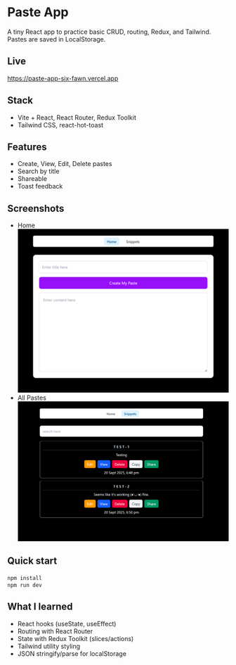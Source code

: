 # Paste App

A tiny React app to practice basic CRUD, routing, Redux, and Tailwind. Pastes are saved in LocalStorage.

## Live
https://paste-app-six-fawn.vercel.app

## Stack
- Vite + React, React Router, Redux Toolkit
- Tailwind CSS, react-hot-toast

## Features
- Create, View, Edit, Delete pastes
- Search by title
- Shareable
- Toast feedback

## Screenshots
- Home  
  <img src="src/Screenshots/Homepage.png" alt="Home" width="900" />
- All Pastes  
  <img src="src/Screenshots/SavedSnippets.png" alt="All Pastes" width="900" />

## Quick start
```
npm install
npm run dev
```
## What I learned
- React hooks (useState, useEffect)
- Routing with React Router
- State with Redux Toolkit (slices/actions)
- Tailwind utility styling
- JSON stringify/parse for localStorage
